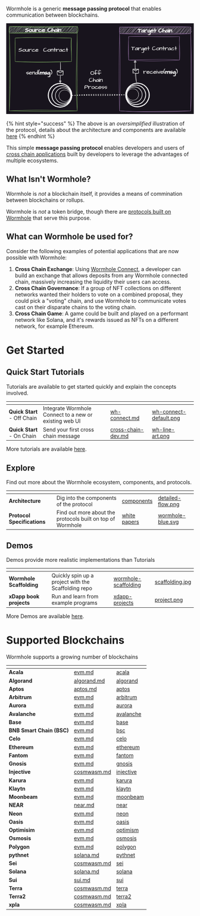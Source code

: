 
Wormhole is a generic **message passing protocol** that enables communication between blockchains.

![Overview](.gitbook/assets/introduction/oversimplified.png)

{% hint style="success" %}
The above is an _oversimplified_ illustration of the protocol, details about the architecture and components are available [here](./reference/components/README.md)
{% endhint %}

This simple **message passing protocol** enables developers and users of [cross chain applications](./reference/glossary.md#xdapps) built by developers to leverage the advantages of multiple ecosystems. 

## What Isn't Wormhole?

Wormhole is _not_ a blockchain itself, it provides a means of commination between blockchains or rollups.

Wormhole is _not_ a token bridge, though there are [protocols built on Wormhole](https://www.portalbridge.com/#/transfer) that serve this purpose.

## What can Wormhole be used for?

Consider the following examples of potential applications that are now possible with Wormhole:

1. **Cross Chain Exchange**: Using [Wormhole Connect](./tutorials/quick-start/wh-connect.md), a developer can build an exchange that allows deposits from any Wormhole connected chain, massively increasing the liquidity their users can access.
2. **Cross Chain Governance**: If a group of NFT collections on different networks wanted their holders to vote on a combined proposal, they could pick a "voting" chain, and use Wormhole to communicate votes cast on their disparate chains to the voting chain.
3. **Cross Chain Game**: A game could be built and played on a performant network like Solana, and it's rewards issued as NFTs on a different network, for example Ethereum.


# Get Started 

## Quick Start Tutorials

Tutorials are available to get started quickly and explain the concepts involved.

<table data-view="cards" data-card-size="large" data-full-width="false">
   <thead>
      <tr>
         <th></th>
         <th></th>
         <th data-hidden data-card-target data-type="content-ref"></th>
         <th data-hidden data-card-cover data-type="files"></th>
      </tr>
   </thead>
    <tbody>
        <tr>
            <td><strong>Quick Start</strong> - Off Chain</td>
            <td>Integrate Wormhole Connect to a new or existing web UI</td>
            <td><a href="./tutorials/quick-start/wh-connect.md">wh-connect.md</a></td>
            <td><a href=".gitbook/assets/wh-connect-default.png">wh-connect-default.png</a></td>
        </tr>
        <tr>
            <td><strong>Quick Start</strong> - On Chain</td>
            <td>Send your first cross chain message</td>
            <td><a href="./quick-start/cross-chain-dev.md">cross-chain-dev.md</a></td>
            <td><a href=".gitbook/assets/wh-line-art.png">wh-line-art.png</a></td>
        </tr>
    </tbody>
</table>

More tutorials are available [here](./tutorials/README.md).

## Explore 

Find out more about the Wormhole ecosystem, components, and protocols.

<table data-view="cards" data-card-size="large" data-full-width="false">
   <thead>
      <tr>
         <th></th>
         <th></th>
         <th data-hidden data-card-target data-type="content-ref"></th>
         <th data-hidden data-card-cover data-type="files"></th>
      </tr>
   </thead>
    <tbody>
        <tr>
            <td><strong>Architecture</strong></td>
            <td>Dig into the components of the protocol</td>
            <td><a href="./reference/components/README.md">components</a></td>
            <td><a href=".gitbook/assets/core-concepts/detailed-flow.png">detailed-flow.png</a></td>
        </tr>
        <tr>
            <td><strong>Protocol Specifications</strong></td>
            <td>Find out more about the protocols built on top of Wormhole</td>
            <td><a href="https://github.com/wormhole-foundation/wormhole/tree/main/whitepapers">white papers</a></td>
            <td><a href=".gitbook/assets/protocols.png">wormhole-blue.svg</a></td>
        </tr>
    </tbody>
</table>


## Demos

Demos provide more realistic implementations than Tutorials

<table data-view="cards" data-card-size="large" data-full-width="false">
   <thead>
      <tr>
         <th></th>
         <th></th>
         <th data-hidden data-card-target data-type="content-ref"></th>
         <th data-hidden data-card-cover data-type="files"></th>
      </tr>
   </thead>
    <tbody>
        <tr>
            <td><strong>Wormhole Scaffolding</strong></td>
            <td>Quickly spin up a project with the Scaffolding repo</td>
            <td><a href="https://github.com/wormhole-foundation/wormhole-scaffolding">wormhole-scaffolding</a></td>
            <td><a href=".gitbook/assets/scaffolding.jpg">scaffolding.jpg</a></td>
        </tr>
        <tr>
            <td><strong>xDapp book projects</strong></td>
            <td>Run and learn from example programs</td>
            <td><a href="https://github.com/wormhole-foundation/xdapp-book/tree/main/projects">xdapp-projects</a></td>
            <td><a href=".gitbook/assets/projects.png">project.png</a></td>
        </tr>
    </tbody>
</table>

More Demos are available [here](./demos.md).

# Supported Blockchains

Wormhole supports a growing number of blockchains

<table data-view="cards" data-full-width="false">
   <thead>
      <tr>
         <th></th>
         <th data-hidden data-card-target data-type="content-ref"></th>
         <th data-hidden data-card-cover data-type="files"></th>
      </tr>
   </thead>
   <tbody>
<!--SUPPORTED_BLOCKCHAIN_CARDS-->
<tr>
    <td><strong>Acala</strong></td>
    <td><a href="./reference/environments/evm.md#acala">evm.md</a></td>
    <td><a href="./.gitbook/assets/chain-icons/acala.svg">acala</a></td>
</tr>
<tr>
    <td><strong>Algorand</strong></td>
    <td><a href="./reference/environments/algorand.md#algorand">algorand.md</a></td>
    <td><a href="./.gitbook/assets/chain-icons/algorand.svg">algorand</a></td>
</tr>
<tr>
    <td><strong>Aptos</strong></td>
    <td><a href="./reference/environments/aptos.md#aptos">aptos.md</a></td>
    <td><a href="./.gitbook/assets/chain-icons/aptos.svg">aptos</a></td>
</tr>
<tr>
    <td><strong>Arbitrum</strong></td>
    <td><a href="./reference/environments/evm.md#arbitrum">evm.md</a></td>
    <td><a href="./.gitbook/assets/chain-icons/arbitrum.svg">arbitrum</a></td>
</tr>
<tr>
    <td><strong>Aurora</strong></td>
    <td><a href="./reference/environments/evm.md#aurora">evm.md</a></td>
    <td><a href="./.gitbook/assets/chain-icons/aurora.svg">aurora</a></td>
</tr>
<tr>
    <td><strong>Avalanche</strong></td>
    <td><a href="./reference/environments/evm.md#avalanche">evm.md</a></td>
    <td><a href="./.gitbook/assets/chain-icons/avalanche.svg">avalanche</a></td>
</tr>
<tr>
    <td><strong>Base</strong></td>
    <td><a href="./reference/environments/evm.md#base">evm.md</a></td>
    <td><a href="./.gitbook/assets/chain-icons/base.svg">base</a></td>
</tr>
<tr>
    <td><strong>BNB Smart Chain (BSC)</strong></td>
    <td><a href="./reference/environments/evm.md#bsc">evm.md</a></td>
    <td><a href="./.gitbook/assets/chain-icons/bsc.svg">bsc</a></td>
</tr>
<tr>
    <td><strong>Celo</strong></td>
    <td><a href="./reference/environments/evm.md#celo">evm.md</a></td>
    <td><a href="./.gitbook/assets/chain-icons/celo.svg">celo</a></td>
</tr>
<tr>
    <td><strong>Ethereum</strong></td>
    <td><a href="./reference/environments/evm.md#ethereum">evm.md</a></td>
    <td><a href="./.gitbook/assets/chain-icons/ethereum.svg">ethereum</a></td>
</tr>
<tr>
    <td><strong>Fantom</strong></td>
    <td><a href="./reference/environments/evm.md#fantom">evm.md</a></td>
    <td><a href="./.gitbook/assets/chain-icons/fantom.svg">fantom</a></td>
</tr>
<tr>
    <td><strong>Gnosis</strong></td>
    <td><a href="./reference/environments/evm.md#gnosis">evm.md</a></td>
    <td><a href="./.gitbook/assets/chain-icons/gnosis.svg">gnosis</a></td>
</tr>
<tr>
    <td><strong>Injective</strong></td>
    <td><a href="./reference/environments/cosmwasm.md#injective">cosmwasm.md</a></td>
    <td><a href="./.gitbook/assets/chain-icons/injective.svg">injective</a></td>
</tr>
<tr>
    <td><strong>Karura</strong></td>
    <td><a href="./reference/environments/evm.md#karura">evm.md</a></td>
    <td><a href="./.gitbook/assets/chain-icons/karura.svg">karura</a></td>
</tr>
<tr>
    <td><strong>Klaytn</strong></td>
    <td><a href="./reference/environments/evm.md#klaytn">evm.md</a></td>
    <td><a href="./.gitbook/assets/chain-icons/klaytn.svg">klaytn</a></td>
</tr>
<tr>
    <td><strong>Moonbeam</strong></td>
    <td><a href="./reference/environments/evm.md#moonbeam">evm.md</a></td>
    <td><a href="./.gitbook/assets/chain-icons/moonbeam.svg">moonbeam</a></td>
</tr>
<tr>
    <td><strong>NEAR</strong></td>
    <td><a href="./reference/environments/near.md#near">near.md</a></td>
    <td><a href="./.gitbook/assets/chain-icons/near.svg">near</a></td>
</tr>
<tr>
    <td><strong>Neon</strong></td>
    <td><a href="./reference/environments/evm.md#neon">evm.md</a></td>
    <td><a href="./.gitbook/assets/chain-icons/neon.svg">neon</a></td>
</tr>
<tr>
    <td><strong>Oasis</strong></td>
    <td><a href="./reference/environments/evm.md#oasis">evm.md</a></td>
    <td><a href="./.gitbook/assets/chain-icons/oasis.svg">oasis</a></td>
</tr>
<tr>
    <td><strong>Optimisim</strong></td>
    <td><a href="./reference/environments/evm.md#optimism">evm.md</a></td>
    <td><a href="./.gitbook/assets/chain-icons/optimism.svg">optimism</a></td>
</tr>
<tr>
    <td><strong>Osmosis</strong></td>
    <td><a href="./reference/environments/evm.md#osmosis">evm.md</a></td>
    <td><a href="./.gitbook/assets/chain-icons/osmosis.svg">osmosis</a></td>
</tr>
<tr>
    <td><strong>Polygon</strong></td>
    <td><a href="./reference/environments/evm.md#polygon">evm.md</a></td>
    <td><a href="./.gitbook/assets/chain-icons/polygon.svg">polygon</a></td>
</tr>
<tr>
    <td><strong>pythnet</strong></td>
    <td><a href="./reference/environments/solana.md#pythnet">solana.md</a></td>
    <td><a href="./.gitbook/assets/chain-icons/pythnet.svg">pythnet</a></td>
</tr>
<tr>
    <td><strong>Sei</strong></td>
    <td><a href="./reference/environments/cosmwasm.md#sei">cosmwasm.md</a></td>
    <td><a href="./.gitbook/assets/chain-icons/sei.svg">sei</a></td>
</tr>
<tr>
    <td><strong>Solana</strong></td>
    <td><a href="./reference/environments/solana.md#solana">solana.md</a></td>
    <td><a href="./.gitbook/assets/chain-icons/solana.svg">solana</a></td>
</tr>
<tr>
    <td><strong>Sui</strong></td>
    <td><a href="./reference/environments/sui.md#sui">sui.md</a></td>
    <td><a href="./.gitbook/assets/chain-icons/sui.svg">sui</a></td>
</tr>
<tr>
    <td><strong>Terra</strong></td>
    <td><a href="./reference/environments/cosmwasm.md#terra">cosmwasm.md</a></td>
    <td><a href="./.gitbook/assets/chain-icons/terra.svg">terra</a></td>
</tr>
<tr>
    <td><strong>Terra2</strong></td>
    <td><a href="./reference/environments/cosmwasm.md#terra2">cosmwasm.md</a></td>
    <td><a href="./.gitbook/assets/chain-icons/terra2.svg">terra2</a></td>
</tr>
<tr>
    <td><strong>xpla</strong></td>
    <td><a href="./reference/environments/cosmwasm.md#xpla">cosmwasm.md</a></td>
    <td><a href="./.gitbook/assets/chain-icons/xpla.svg">xpla</a></td>
</tr>
<!--SUPPORTED_BLOCKCHAIN_CARDS-->
</tbody></table>